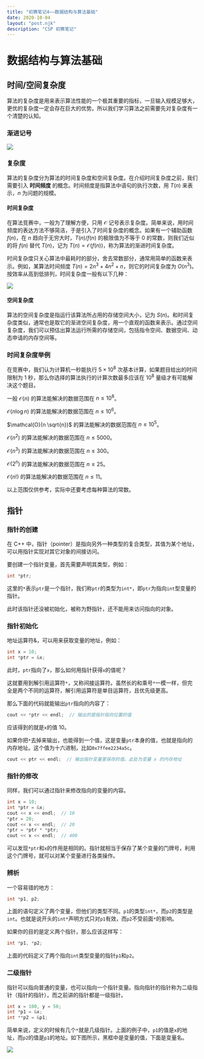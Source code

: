 ```yaml
---
title: "初赛笔记4——数据结构与算法基础"
date: 2020-10-04
layout: "post.njk"
description: "CSP 初赛笔记"
---
```


# 数据结构与算法基础

## 时间/空间复杂度

算法的复杂度是用来表示算法性能的一个极其重要的指标，一旦输入规模足够大，更优的复杂度一定会存在巨大的优势。所以我们学习算法之前需要先对复杂度有一个清楚的认知。

### 渐进记号

![](https://cdn.luogu.com.cn/upload/image_hosting/l2giqshu.png)

### 复杂度

算法的复杂度分为算法的时间复杂度和空间复杂度。在介绍时间复杂度之前，我们需要引入 **时间频度** 的概念。时间频度是指算法中语句的执行次数，用 $T(n)$ 来表示，$n$ 为问题的规模。

#### 时间复杂度

在算法竞赛中，一般为了理解方便，只用 $\mathcal{O}$ 记号表示复杂度。简单来说，用时间频度的表达方法不够简洁，于是引入了时间复杂度的概念。如果有一个辅助函数 $f(n)$，在 $n$ 趋向于无穷大时，$T(n)/f(n)$ 的极限值为不等于 $0$ 的常数，则我们近似的将 $f(n)$ 替代 $T(n)$，记为 $T(n)=\mathcal{O}(f(n))$，称为算法的渐进时间复杂度。

时间复杂度只关心算法中最耗时的部分，舍去常数部分，通常用简单的函数来表示。例如，某算法时间频度 $T(n)=2n^3+4n^2+n$，则它的时间复杂度为 $O(n^3)$。按效率从高到低排列，时间复杂度一般有以下几种：

![](http://res.jisuanke.com/img/upload/7804b7f1d4936f5804e3e8f9e1c5be5fb57534ae.png)

#### 空间复杂度

算法的空间复杂度是指运行该算法所占用的存储空间大小，记为 $S(n)$。和时间复杂度类似，通常也是取它的渐进空间复杂度，用一个直观的函数来表示。通过空间复杂度，我们可以预估出算法运行所需的存储空间，包括指令空间、数据空间、动态申请的内存空间等。

### 时间复杂度举例

在竞赛中，我们认为计算机一秒能执行 $5×10^8$ 次基本计算，如果题目给出的时间限制为 $1$ 秒，那么你选择的算法执行的计算次数最多应该在 $10^8$ 量级才有可能解决这个题目。

一般 $\mathcal{O}(n)$ 的算法能解决的数据范围在 $n \le 10^8$。

$\mathcal{O}(n \log n)$ 的算法能解决的数据范围在 $n \le 10^6$。

$\mathcal{O}(n \sqrt{n})$ 的算法能解决的数据范围在 $n \le 10^5$。

$\mathcal{O}(n^2)$ 的算法能解决的数据范围在 $n \le 5000$。

$\mathcal{O}(n^3)$ 的算法能解决的数据范围在 $n \le 300$。

$\mathcal{O}(2^n)$ 的算法能解决的数据范围在 $n \le 25$。

$\mathcal{O}(n!)$ 的算法能解决的数据范围在 $n \le 11$。

以上范围仅供参考，实际中还要考虑每种算法的常数。

## 指针

### 指针的创建

在 C++ 中，指针（pointer）是指向另外一种类型的复合类型，其值为某个地址，可以用指针实现对其它对象的间接访问。

要创建一个指针变量，首先需要声明其类型，例如：

```cpp
int *ptr;
```

这里的`*`表示`ptr`是一个指针，我们称`ptr`的类型为`int*`，即`ptr`为指向`int`型变量的指针。

此时该指针还没被初始化，被称为野指针，还不能用来访问指向的对象。

### 指针初始化

地址运算符&，可以用来获取变量的地址，例如：

```cpp
int x = 10;
int *ptr = &x;
```

此时，`ptr`指向了`x`，那么如何用指针获得`x`的值呢？

这就要用到解引用运算符`*`，又称间接运算符。虽然长的和乘号`*`一模一样，但完全是两个不同的运算符，解引用运算符是单目运算符，且优先级更高。

那么下面的代码就能输出`ptr`指向的内容了：

```cpp
cout << *ptr << endl;  // 输出的是指针指向位置的值
```

应该得到的就是`x`的值 $10$。

如果你把`*`去掉来输出，也能得到一个值，这是变量`ptr`本身的值，也就是指向的内存地址。这个值为十六进制，比如`0x7ffee2234a5c`。

```cpp
cout << ptr << endl;  // 输出指针变量里保存的值。此处为变量 x 的内存地址
```

### 指针的修改

同样，我们可以通过指针来修改指向的变量的内容。

```cpp
int x = 10;
int *ptr = &x;
cout << x << endl;  // 10
*ptr = 20;
cout << x << endl;  // 20
*ptr = *ptr * *ptr;
cout << x << endl;  // 400
```

可以发现`*ptr`和`x`的作用是相同的。指针就相当于保存了某个变量的门牌号，利用这个门牌号，就可以对某个变量进行各类操作。

### 辨析

一个容易错的地方：

```cpp
int *p1, p2;
```

上面的语句定义了两个变量，但他们的类型不同。`p1`的类型`int*`，而`p2`的类型是`int`。也就是说开头的`int*`声明方式只对`p1`有效，而`p2`不受前面`*`的影响。

如果你的目的是定义两个指针，那么应该这样写：

```cpp
int *p1, *p2;
```

上面的代码定义了两个指向`int`类型变量的指针`p1`和`p2`。

### 二级指针

指针可以指向普通的变量，也可以指向一个指针变量。指向指针的指针称为二级指针（指针的指针），而之前讲的指针都是一级指针。

```cpp
int x = 100, y = 50;
int *p1 = &x;
int **p2 = &p1;
```

简单来说，定义的时候有几个`*`就是几级指针。上面的例子中，`p1`的值是`x`的地址，而`p2`的值是`p1`的地址。如下图所示，黑框中是变量的值，下面是变量名。

![](https://res.jisuanke.com/img/upload/20190227/aaee7d6a1806fb69e1576f83a5c3f6e571dd7856.png)


